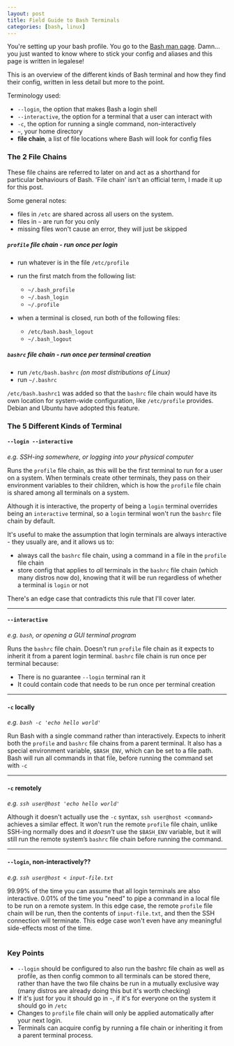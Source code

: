 ```yaml
---
layout: post
title: Field Guide to Bash Terminals
categories: [bash, linux]
---
```


You're setting up your bash profile. You go to the [Bash man page](https://linux.die.net/man/1/bash). Damn... you just
wanted to know where to stick your config and aliases and this page is written in legalese!

This is an overview of the different kinds of Bash terminal and how they find their config, written in less detail but
more to the point.

Terminology used:

- `--login`, the option that makes Bash a login shell
- `--interactive`, the option for a terminal that a user can interact with
- `-c`, the option for running a single command, non-interactively
- `~`, your home directory
- __file chain__, a list of file locations where Bash will look for config files

### The 2 File Chains

These file chains are referred to later on and act as a shorthand for particular behaviours of Bash. 'File chain' isn't an
official term, I made it up for this post.

Some general notes:
- files in `/etc` are shared across all users on the system. 
- files in `~` are run for you only
- missing files won't cause an error, they will just be skipped

##### `profile` file chain - run once per login

- run whatever is in the file `/etc/profile`
- run the first match from the following list:
  * `~/.bash_profile`
  * `~/.bash_login`
  * `~/.profile`
  
- when a terminal is closed, run both of the following files:
  * `/etc/bash.bash_logout`
  * `~/.bash_logout`

##### `bashrc` file chain - run once per terminal creation

- run `/etc/bash.bashrc` _(on most distributions of Linux)_
- run `~/.bashrc`

`/etc/bash.bashrc1` was added so that the `bashrc` file chain would have its own
location for system-wide configuration, like `/etc/profile` provides. Debian and
Ubuntu have adopted this feature.

### The 5 Different Kinds of Terminal

#### `--login --interactive`  

_e.g. SSH-ing somewhere, or logging into your physical computer_

Runs the `profile` file chain, as this will be the first terminal to run for a user on a system.
When terminals create other terminals, they pass on their environment variables to their
children, which is how the `profile` file chain is shared among all
terminals on a system.

Although it is interactive, the property of being a `login` terminal overrides being an `interactive` terminal, so a 
`login` terminal won't run the `bashrc` file chain by default.

It's useful to make the assumption that login terminals are always interactive - they usually are,
and it allows us to:
- always call the `bashrc` file chain, using a command in a file in the `profile` file chain
- store config that applies to _all_ terminals in the `bashrc` file chain (which many distros
now do), knowing that it will be run regardless of whether a terminal is `login` or not

There's an edge case that contradicts this rule that I'll cover later.
___
#### `--interactive`  

_e.g. `bash`, or opening a GUI terminal program_

Runs the `bashrc` file chain. Doesn't run `profile` file chain as it expects to inherit
it from a parent login terminal. `bashrc` file chain is run once per terminal because:
- There is no guarantee `--login` terminal ran it
- It could contain code that needs to be run once per terminal creation
___
#### `-c` locally

_e.g. `bash -c 'echo hello world'`_

Run Bash with a single command rather than interactively. Expects to inherit both the
`profile` and `bashrc` file chains from a parent terminal. It also has a special environment
variable, `$BASH_ENV`, which can be set to a file path. Bash will run all commands in that file, before 
running the command set with `-c`
___
#### `-c` remotely

_e.g. `ssh user@host 'echo hello world'`_

Although it doesn't actually use the `-c` syntax, `ssh user@host <command>` achieves a similar effect. It won't run the
remote `profile` file chain, unlike SSH-ing normally does and it _doesn't_ use the `$BASH_ENV` variable,
but it will still run the remote system’s `bashrc` file chain before running the command.
___
#### `--login`, non-interactively??

_e.g. `ssh user@host < input-file.txt`_

99.99% of the time you can assume that all login terminals are also interactive. 0.01% of the time you 
"need" to pipe a command in a local file to be run on a remote system. In this edge case, the remote
`profile` file chain will be run, then the contents of `input-file.txt`, and then the SSH
connection will terminate. This edge case won't even have any meaningful side-effects most of the time.
<br><br>
### Key Points

- `--login` should be configured to also run the bashrc file chain as well as profile, as then config common to
all terminals can be stored there, rather than have the two file chains be run in a mutually exclusive way
(many distros are already doing this but it's worth checking)
- If it's just for you it should go in `~`, if it's for everyone on the system it should go in `/etc`
- Changes to `profile` file chain will only be applied automatically after your next login.
- Terminals can acquire config by running a file chain or inheriting it from a parent terminal process.